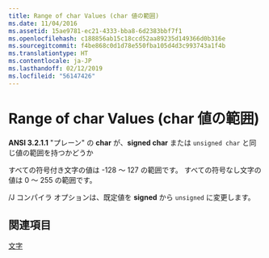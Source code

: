 ```yaml
---
title: Range of char Values (char 値の範囲)
ms.date: 11/04/2016
ms.assetid: 15ae9781-ec21-4333-bba8-6d2383bbf7f1
ms.openlocfilehash: c188856ab15c18ccd52aa89235d149366d0b316e
ms.sourcegitcommit: f4be868c0d1d78e550fba105d4d3c993743a1f4b
ms.translationtype: HT
ms.contentlocale: ja-JP
ms.lasthandoff: 02/12/2019
ms.locfileid: "56147426"
---
```

# <a name="range-of-char-values"></a>Range of char Values (char 値の範囲)

**ANSI 3.2.1.1** "プレーン" の **char** が、**signed char** または `unsigned char` と同じ値の範囲を持つかどうか

すべての符号付き文字の値は -128 ～ 127 の範囲です。 すべての符号なし文字の値は 0 ～ 255 の範囲です。

/J コンパイラ オプションは、既定値を **signed** から `unsigned` に変更します。

## <a name="see-also"></a>関連項目

[文字](../c-language/characters.md)
